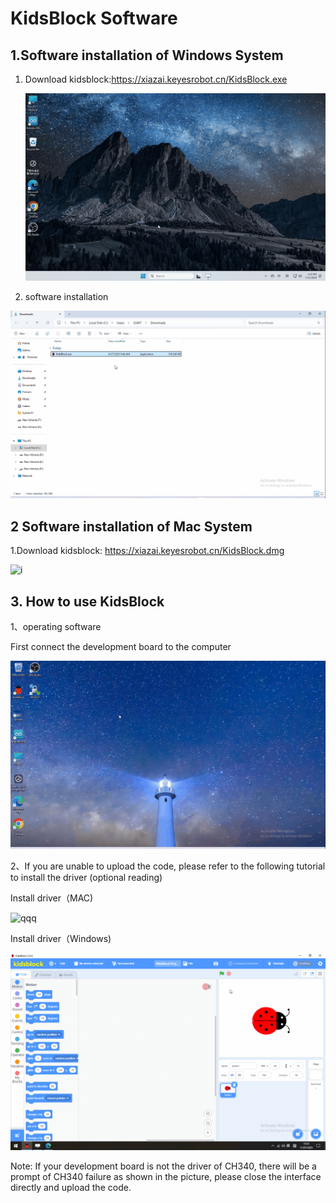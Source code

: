# KidsBlock Software

## 1.Software installation of Windows System

1. Download kidsblock:https://xiazai.keyesrobot.cn/KidsBlock.exe

   ![qq](./media/qq.gif)

2. software installation

![](./media/q.gif)

## 2 Software installation of Mac System

1.Download kidsblock: https://xiazai.keyesrobot.cn/KidsBlock.dmg 

![i](./media/i.gif)

## 3. How to use KidsBlock

1、operating software

First connect the development board to the computer

![](./media/A.gif)

2、If you are unable to upload the code, please refer to the following tutorial to install the driver (optional reading)

Install driver（MAC)

![qqq](./media/qqq.gif)

Install driver（Windows)

![8888888888888888888888](./media/8888888888888888888888.gif)

Note: If your development board is not the driver of CH340, there will be a prompt of CH340 failure as shown in the picture, please close the interface directly and upload the code.
